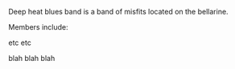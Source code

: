 Deep heat blues band is a band of misfits located on the bellarine.

Members include:

etc etc




blah blah blah
